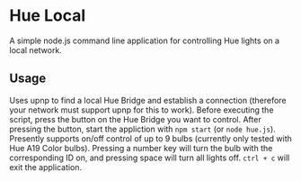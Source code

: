 # Hue Local
A simple node.js command line application for controlling Hue lights on a local network.

## Usage
Uses upnp to find a local Hue Bridge and establish a connection (therefore your network must support upnp for this to work).  Before executing the script, press the button on the Hue Bridge you want to control.  After pressing the button, start the appliction with `npm start` (or `node hue.js`). Presently supports on/off control of up to 9 bulbs (currently only tested with Hue A19 Color bulbs).  Pressing a number key will turn the bulb with the corresponding ID on, and pressing space will turn all lights off. `ctrl + c` will exit the application.
